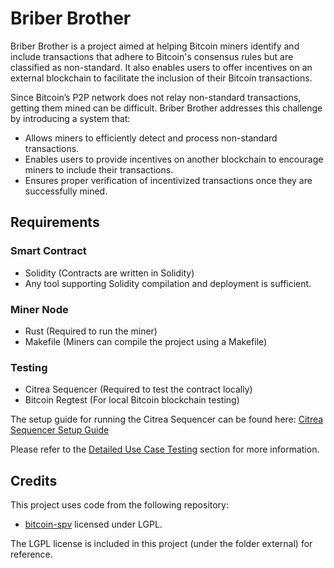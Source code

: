 # Briber Brother
Briber Brother is a project aimed at helping Bitcoin miners identify and include transactions that adhere to Bitcoin's consensus rules but are classified as non-standard. It also enables users to offer incentives on an external blockchain to facilitate the inclusion of their Bitcoin transactions.

Since Bitcoin’s P2P network does not relay non-standard transactions, getting them mined can be difficult. Briber Brother addresses this challenge by introducing a system that:

- Allows miners to efficiently detect and process non-standard transactions.
- Enables users to provide incentives on another blockchain to encourage miners to include their transactions.
- Ensures proper verification of incentivized transactions once they are successfully mined.

## Requirements
### Smart Contract
- Solidity (Contracts are written in Solidity)
- Any tool supporting Solidity compilation and deployment is sufficient.

### Miner Node
- Rust (Required to run the miner)
- Makefile (Miners can compile the project using a Makefile)

### Testing
- Citrea Sequencer (Required to test the contract locally)
- Bitcoin Regtest (For local Bitcoin blockchain testing)

The setup guide for running the Citrea Sequencer can be found here:
[Citrea Sequencer Setup Guide](https://github.com/chainwayxyz/citrea/blob/nightly/docs/run-dev.md)

Please refer to the [Detailed Use Case Testing](docs/use-case-test.md
) section for more information.


## Credits
This project uses code from the following repository:
- [bitcoin-spv](https://github.com/keep-network/bitcoin-spv/tree/856849612ef49114af18c0f407eaa74afc2ee4be) licensed under LGPL.

The LGPL license is included in this project (under the folder external) for reference.

